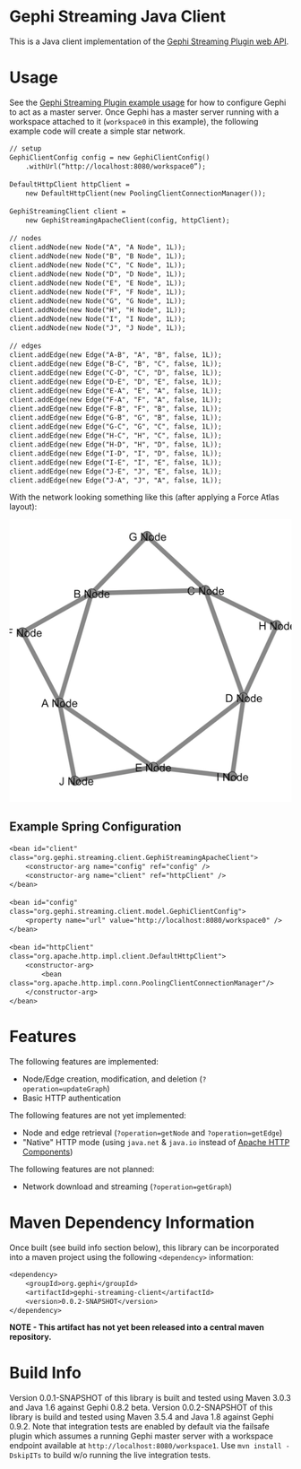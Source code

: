 Gephi Streaming Java Client
======================

This is a Java client implementation of the [Gephi Streaming Plugin web API](http://wiki.gephi.org/index.php/Graph_Streaming#Plugin_interface).


# Usage

See the [Gephi Streaming Plugin example usage](http://wiki.gephi.org/index.php/Graph_Streaming#Gephi_as_Master) 
for how to configure Gephi to act as a master server. Once Gephi has a master server running with a workspace
attached to it (`workspace0` in this example), the following example code will create a simple star 
network.

    // setup
    GephiClientConfig config = new GephiClientConfig()
        .withUrl(“http://localhost:8080/workspace0”);

    DefaultHttpClient httpClient = 
        new DefaultHttpClient(new PoolingClientConnectionManager());

    GephiStreamingClient client = 
        new GephiStreamingApacheClient(config, httpClient);

	// nodes
	client.addNode(new Node("A", "A Node", 1L));
	client.addNode(new Node("B", "B Node", 1L));
	client.addNode(new Node("C", "C Node", 1L));
	client.addNode(new Node("D", "D Node", 1L));
	client.addNode(new Node("E", "E Node", 1L));
	client.addNode(new Node("F", "F Node", 1L));
	client.addNode(new Node("G", "G Node", 1L));
	client.addNode(new Node("H", "H Node", 1L));
	client.addNode(new Node("I", "I Node", 1L));
	client.addNode(new Node("J", "J Node", 1L));
	
	// edges
	client.addEdge(new Edge("A-B", "A", "B", false, 1L));
	client.addEdge(new Edge("B-C", "B", "C", false, 1L));
	client.addEdge(new Edge("C-D", "C", "D", false, 1L));
	client.addEdge(new Edge("D-E", "D", "E", false, 1L));
	client.addEdge(new Edge("E-A", "E", "A", false, 1L));
	client.addEdge(new Edge("F-A", "F", "A", false, 1L));
	client.addEdge(new Edge("F-B", "F", "B", false, 1L));
	client.addEdge(new Edge("G-B", "G", "B", false, 1L));
	client.addEdge(new Edge("G-C", "G", "C", false, 1L));
	client.addEdge(new Edge("H-C", "H", "C", false, 1L));
	client.addEdge(new Edge("H-D", "H", "D", false, 1L));
	client.addEdge(new Edge("I-D", "I", "D", false, 1L));
	client.addEdge(new Edge("I-E", "I", "E", false, 1L));
	client.addEdge(new Edge("J-E", "J", "E", false, 1L));
	client.addEdge(new Edge("J-A", "J", "A", false, 1L));

With the network looking something like this (after applying a Force Atlas layout):

![image](docs/star-network.png)

## Example Spring Configuration

    <bean id="client" class="org.gephi.streaming.client.GephiStreamingApacheClient">
        <constructor-arg name="config" ref="config" />
        <constructor-arg name="client" ref="httpClient" />
    </bean>
    
    <bean id="config" class="org.gephi.streaming.client.model.GephiClientConfig">
        <property name="url" value="http://localhost:8080/workspace0" />
    </bean>
    
    <bean id="httpClient" class="org.apache.http.impl.client.DefaultHttpClient">
        <constructor-arg>
            <bean class="org.apache.http.impl.conn.PoolingClientConnectionManager"/>
        </constructor-arg>
    </bean>


# Features

The following features are implemented:

* Node/Edge creation, modification, and deletion (`?operation=updateGraph`)
* Basic HTTP authentication

The following features are not yet implemented:

* Node and edge retrieval (`?operation=getNode` and `?operation=getEdge`)
* "Native" HTTP mode (using `java.net` & `java.io` instead of [Apache HTTP Components](http://hc.apache.org/))

The following features are not planned:

* Network download and streaming (`?operation=getGraph`)


# Maven Dependency Information

Once built (see build info section below), this library can be incorporated into a maven project using the following `<dependency>` information:
        
    <dependency>
        <groupId>org.gephi</groupId>
        <artifactId>gephi-streaming-client</artifactId>
        <version>0.0.2-SNAPSHOT</version>
    </dependency>

**NOTE - This artifact has not yet been released into a central maven repository.**

# Build Info

Version 0.0.1-SNAPSHOT of this library is built and tested using Maven 3.0.3 and Java 1.6 against Gephi 0.8.2 
beta. Version 0.0.2-SNAPSHOT of this library is build and tested using Maven 3.5.4 and Java 1.8 against Gephi 0.9.2.
Note that integration tests are enabled by default via the failsafe plugin which
assumes a running Gephi master server with a workspace endpoint available at 
`http://localhost:8080/workspace1`. Use `mvn install -DskipITs` to build w/o running 
the live integration tests.
